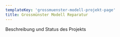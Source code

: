 ```yaml
---
templateKey: 'grossmuenster-modell-projekt-page'
title: Grossmünster Modell Reparatur
---
```

Beschreibung und Status des Projekts